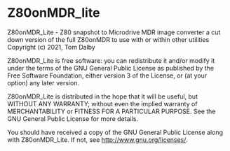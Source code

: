 # Z80onMDR_lite

Z80onMDR_Lite - Z80 snapshot to Microdrive MDR image converter
a cut down version of the full Z80onMDR to use with or within other utilities 
Copyright (c) 2021, Tom Dalby
 
Z80onMDR_Lite is free software: you can redistribute it and/or modify
it under the terms of the GNU General Public License as published by
the Free Software Foundation, either version 3 of the License, or
(at your option) any later version.
 
Z80onMDR_Lite is distributed in the hope that it will be useful,
but WITHOUT ANY WARRANTY; without even the implied warranty of
MERCHANTABILITY or FITNESS FOR A PARTICULAR PURPOSE. See the
GNU General Public License for more details.
 
You should have received a copy of the GNU General Public License
along with Z80onMDR_Lite. If not, see <http://www.gnu.org/licenses/>.
